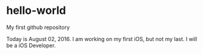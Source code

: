 # hello-world
My first github repository


Today is August 02, 2016. I am working on my first iOS, but not my last.  I will be a iOS Developer.
